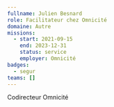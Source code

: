 ```yaml
---
fullname: Julien Besnard
role: Facilitateur chez Omnicité
domaine: Autre
missions:
  - start: 2021-09-15
    end: 2023-12-31
    status: service
    employer: Omnicité
badges:
  - segur
teams: []
---
```

Codirecteur Omnicité